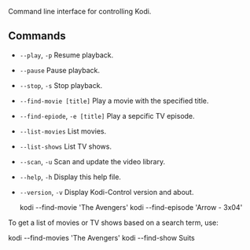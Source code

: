 Command line interface for controlling Kodi.

## Commands

- `--play`, `-p`                  Resume playback.
- `--pause`                       Pause playback.
- `--stop`, `-s`                    Stop playback.
- `--find-movie [title]`          Play a movie with the specified title.
- `--find-epiode`, `-e [title]`   Play a sepcific TV episode.
- `--list-movies`                 List movies.
- `--list-shows`                  List TV shows.
- `--scan`, `-u`                  Scan and update the video library.
- `--help`, `-h`                  Display this help file.
- `--version`, `-v`               Display Kodi-Control version and about.

  kodi --find-movie 'The Avengers'
  kodi --find-episode 'Arrow - 3x04'

To get a list of movies or TV shows based on a search term, use:

  kodi --find-movies 'The Avengers'
  kodi --find-show Suits
